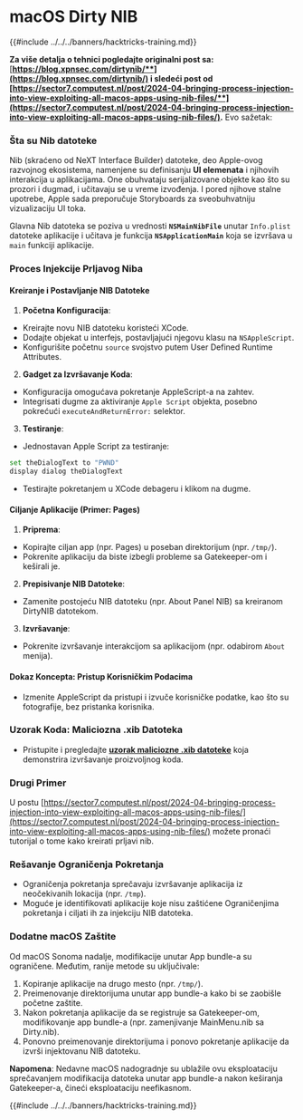 # macOS Dirty NIB

{{#include ../../../banners/hacktricks-training.md}}

**Za više detalja o tehnici pogledajte originalni post sa:** [**https://blog.xpnsec.com/dirtynib/**](https://blog.xpnsec.com/dirtynib/) i sledeći post od [**https://sector7.computest.nl/post/2024-04-bringing-process-injection-into-view-exploiting-all-macos-apps-using-nib-files/**](https://sector7.computest.nl/post/2024-04-bringing-process-injection-into-view-exploiting-all-macos-apps-using-nib-files/)**.** Evo sažetak:

### Šta su Nib datoteke

Nib (skraćeno od NeXT Interface Builder) datoteke, deo Apple-ovog razvojnog ekosistema, namenjene su definisanju **UI elemenata** i njihovih interakcija u aplikacijama. One obuhvataju serijalizovane objekte kao što su prozori i dugmad, i učitavaju se u vreme izvođenja. I pored njihove stalne upotrebe, Apple sada preporučuje Storyboards za sveobuhvatniju vizualizaciju UI toka.

Glavna Nib datoteka se poziva u vrednosti **`NSMainNibFile`** unutar `Info.plist` datoteke aplikacije i učitava je funkcija **`NSApplicationMain`** koja se izvršava u `main` funkciji aplikacije.

### Proces Injekcije Prljavog Niba

#### Kreiranje i Postavljanje NIB Datoteke

1. **Početna Konfiguracija**:
- Kreirajte novu NIB datoteku koristeći XCode.
- Dodajte objekat u interfejs, postavljajući njegovu klasu na `NSAppleScript`.
- Konfigurišite početnu `source` svojstvo putem User Defined Runtime Attributes.
2. **Gadget za Izvršavanje Koda**:
- Konfiguracija omogućava pokretanje AppleScript-a na zahtev.
- Integrisati dugme za aktiviranje `Apple Script` objekta, posebno pokrećući `executeAndReturnError:` selektor.
3. **Testiranje**:

- Jednostavan Apple Script za testiranje:

```bash
set theDialogText to "PWND"
display dialog theDialogText
```

- Testirajte pokretanjem u XCode debageru i klikom na dugme.

#### Ciljanje Aplikacije (Primer: Pages)

1. **Priprema**:
- Kopirajte ciljan app (npr. Pages) u poseban direktorijum (npr. `/tmp/`).
- Pokrenite aplikaciju da biste izbegli probleme sa Gatekeeper-om i keširali je.
2. **Prepisivanje NIB Datoteke**:
- Zamenite postojeću NIB datoteku (npr. About Panel NIB) sa kreiranom DirtyNIB datotekom.
3. **Izvršavanje**:
- Pokrenite izvršavanje interakcijom sa aplikacijom (npr. odabirom `About` menija).

#### Dokaz Koncepta: Pristup Korisničkim Podacima

- Izmenite AppleScript da pristupi i izvuče korisničke podatke, kao što su fotografije, bez pristanka korisnika.

### Uzorak Koda: Maliciozna .xib Datoteka

- Pristupite i pregledajte [**uzorak maliciozne .xib datoteke**](https://gist.github.com/xpn/16bfbe5a3f64fedfcc1822d0562636b4) koja demonstrira izvršavanje proizvoljnog koda.

### Drugi Primer

U postu [https://sector7.computest.nl/post/2024-04-bringing-process-injection-into-view-exploiting-all-macos-apps-using-nib-files/](https://sector7.computest.nl/post/2024-04-bringing-process-injection-into-view-exploiting-all-macos-apps-using-nib-files/) možete pronaći tutorijal o tome kako kreirati prljavi nib.&#x20;

### Rešavanje Ograničenja Pokretanja

- Ograničenja pokretanja sprečavaju izvršavanje aplikacija iz neočekivanih lokacija (npr. `/tmp`).
- Moguće je identifikovati aplikacije koje nisu zaštićene Ograničenjima pokretanja i ciljati ih za injekciju NIB datoteka.

### Dodatne macOS Zaštite

Od macOS Sonoma nadalje, modifikacije unutar App bundle-a su ograničene. Međutim, ranije metode su uključivale:

1. Kopiranje aplikacije na drugo mesto (npr. `/tmp/`).
2. Preimenovanje direktorijuma unutar app bundle-a kako bi se zaobišle početne zaštite.
3. Nakon pokretanja aplikacije da se registruje sa Gatekeeper-om, modifikovanje app bundle-a (npr. zamenjivanje MainMenu.nib sa Dirty.nib).
4. Ponovno preimenovanje direktorijuma i ponovo pokretanje aplikacije da izvrši injektovanu NIB datoteku.

**Napomena**: Nedavne macOS nadogradnje su ublažile ovu eksploataciju sprečavanjem modifikacija datoteka unutar app bundle-a nakon keširanja Gatekeeper-a, čineći eksploataciju neefikasnom.

{{#include ../../../banners/hacktricks-training.md}}
